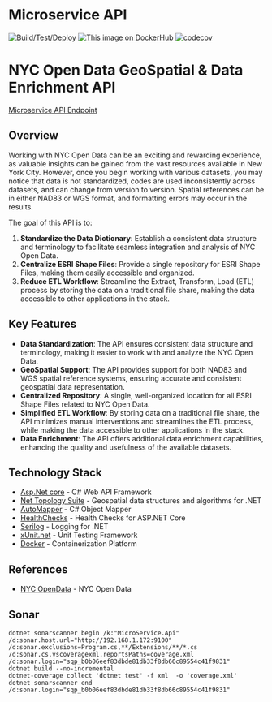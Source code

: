 # Microservice API

[![Build/Test/Deploy](https://github.com/stuartshay/MicroService/actions/workflows/actions.yml/badge.svg)](https://github.com/stuartshay/MicroService/actions/workflows/actions.yml) [![This image on DockerHub](https://img.shields.io/docker/pulls/stuartshay/microservice-api.svg)](https://hub.docker.com/r/stuartshay/microservice-api/) [![codecov](https://codecov.io/gh/stuartshay/MicroService/branch/master/graph/badge.svg?token=bMKXJXK0Q3)](https://codecov.io/gh/stuartshay/MicroService)

# NYC Open Data GeoSpatial & Data Enrichment API

[Microservice API Endpoint](https://microservice-api-w6zlqlyoma-uk.a.run.app/)

## Overview

Working with NYC Open Data can be an exciting and rewarding experience, as valuable insights can be gained from the vast resources available in New York City. However, once you begin working with various datasets, you may notice that data is not standardized, codes are used inconsistently across datasets, and can change from version to version. Spatial references can be in either NAD83 or WGS format, and formatting errors may occur in the results.

The goal of this API is to:

1. **Standardize the Data Dictionary**: Establish a consistent data structure and terminology to facilitate seamless integration and analysis of NYC Open Data.
2. **Centralize ESRI Shape Files**: Provide a single repository for ESRI Shape Files, making them easily accessible and organized.
3. **Reduce ETL Workflow**: Streamline the Extract, Transform, Load (ETL) process by storing the data on a traditional file share, making the data accessible to other applications in the stack.

## Key Features

- **Data Standardization**: The API ensures consistent data structure and terminology, making it easier to work with and analyze the NYC Open Data.
- **GeoSpatial Support**: The API provides support for both NAD83 and WGS spatial reference systems, ensuring accurate and consistent geospatial data representation.
- **Centralized Repository**: A single, well-organized location for all ESRI Shape Files related to NYC Open Data.
- **Simplified ETL Workflow**: By storing data on a traditional file share, the API minimizes manual interventions and streamlines the ETL process, while making the data accessible to other applications in the stack.
- **Data Enrichment**: The API offers additional data enrichment capabilities, enhancing the quality and usefulness of the available datasets.

## Technology Stack

- [Asp.Net core](https://docs.microsoft.com/en-us/aspnet/core/) - C# Web API Framework
- [Net Topology Suite](https://github.com/NetTopologySuite/NetTopologySuite) - Geospatial data structures and algorithms for .NET
- [AutoMapper](https://automapper.org/) - C# Object Mapper
- [HealthChecks](https://github.com/Xabaril/AspNetCore.Diagnostics.HealthChecks) - Health Checks for ASP.NET Core
- [Serilog](https://serilog.net/) - Logging for .NET
- [xUnit.net](https://xunit.net/) - Unit Testing Framework
- [Docker](https://www.docker.com/) - Containerization Platform

## References

- [NYC OpenData](https://opendata.cityofnewyork.us/) - NYC Open Data

## Sonar

```
dotnet sonarscanner begin /k:"MicroService.Api" /d:sonar.host.url="http://192.168.1.172:9100" /d:sonar.exclusions=Program.cs,**/Extensions/**/*.cs  /d:sonar.cs.vscoveragexml.reportsPaths=coverage.xml /d:sonar.login="sqp_b0b06eef83dbde81db33f8db66c89554c41f9831"
dotnet build --no-incremental
dotnet-coverage collect 'dotnet test' -f xml  -o 'coverage.xml'
dotnet sonarscanner end /d:sonar.login="sqp_b0b06eef83dbde81db33f8db66c89554c41f9831"
```
